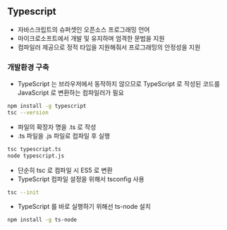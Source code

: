 ## Typescript
- 자바스크립트의 슈퍼셋인 오픈소스 프로그래밍 언어
- 마이크로소프트에서 개발 및 유지하며 엄격한 문법을 지원
- 컴파일러 제공으로 정적 타입을 지원해줘서 프로그래밍의 안정성을 지원

### 개발환경 구축
- TypeScript 는 브라우저에서 동작하지 않으므로 TypeScript 로 작성된 코드를 JavaScript 로 변환하는 컴파일러가 필요

```bash
npm install -g typescript
tsc --version
```

- 파일의 확장자 명을 .ts 로 작성
- .ts 파일을 .js 파일로 컴파일 후 실행

```bash
tsc typescript.ts
node typescript.js
```

- 단순히 tsc 로 컴파일 시 ES5 로 변환
- TypeScript 컴파일 설정을 위해서 tsconfig 사용

```bash
tsc --init
```

- TypeScript 를 바로 실행하기 위해선 ts-node 설치

```bash
npm install -g ts-node
```